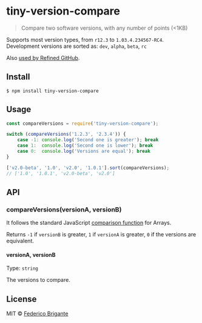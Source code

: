 # tiny-version-compare

> Compare two software versions, with any number of points (<1KB)

Supports most version types, from `r12.3` to `1.03.4.234567-RC4`. Development versions are sorted as: `dev`, `alpha`, `beta`, `rc`

Also [used by Refined GitHub](https://github.com/sindresorhus/refined-github/pull/1218).

## Install

```
$ npm install tiny-version-compare
```


## Usage

```js
const compareVersions = require('tiny-version-compare');

switch (compareVersions('1.2.3', '2.3.4')) {
	case -1: console.log('Second one is greater'); break
	case 1:  console.log('Second one is lower'); break
	case 0:  console.log('Versions are equal'); break
}

['v2.0-beta', '1.0', 'v2.0', '1.0.1'].sort(compareVersions);
// ['1.0', '1.0.1', 'v2.0-beta', 'v2.0']
```


## API
### compareVersions(versionA, versionB)

It follows the standard JavaScript [comparison function](https://developer.mozilla.org/en-US/docs/Web/JavaScript/Reference/Global_Objects/Array/sort#Description) for Arrays.

Returns `-1` if `versionB` is greater, `1` if `versionA` is greater, `0` if the versions are equivalent.

#### versionA, versionB

Type: `string`

The versions to compare.

## License

MIT © [Federico Brigante](https://bfred.it)

